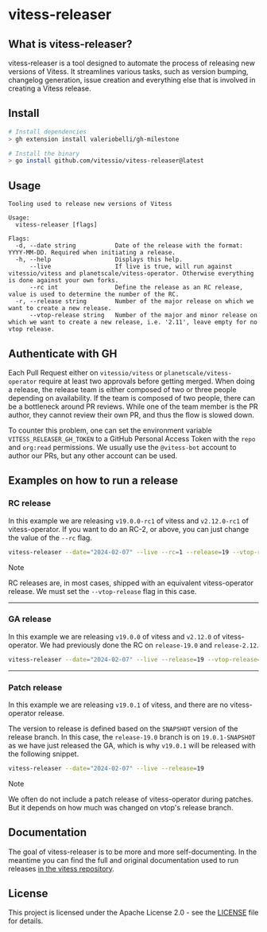 # vitess-releaser

## What is vitess-releaser?

vitess-releaser is a tool designed to automate the process of releasing new versions of Vitess. 
It streamlines various tasks, such as version bumping, changelog generation, issue creation and everything else that is involved in creating a Vitess release.

## Install

```bash
# Install dependencies
> gh extension install valeriobelli/gh-milestone

# Install the binary
> go install github.com/vitessio/vitess-releaser@latest
```

## Usage
```
Tooling used to release new versions of Vitess

Usage:
  vitess-releaser [flags]

Flags:
  -d, --date string           Date of the release with the format: YYYY-MM-DD. Required when initiating a release.
  -h, --help                  Displays this help.
      --live                  If live is true, will run against vitessio/vitess and planetscale/vitess-operator. Otherwise everything is done against your own forks.
      --rc int                Define the release as an RC release, value is used to determine the number of the RC.
  -r, --release string        Number of the major release on which we want to create a new release.
      --vtop-release string   Number of the major and minor release on which we want to create a new release, i.e. '2.11', leave empty for no vtop release.
```

## Authenticate with GH

Each Pull Request either on `vitessio/vitess` or `planetscale/vitess-operator` require at least two approvals before getting merged.
When doing a release, the release team is either composed of two or three people depending on availability.
If the team is composed of two people, there can be a bottleneck around PR reviews. While one of the team member is the PR author, they
cannot review their own PR, and thus the flow is slowed down.

To counter this problem, one can set the environment variable `VITESS_RELEASER_GH_TOKEN` to a GitHub Personal Access Token with the `repo` and `org:read` permissions.
We usually use the `@vitess-bot` account to author our PRs, but any other account can be used.

## Examples on how to run a release

### RC release

In this example we are releasing `v19.0.0-rc1` of vitess and `v2.12.0-rc1` of vitess-operator. If you want to do an RC-2, or above, you can just change the value of the `--rc` flag.

```bash
vitess-releaser --date="2024-02-07" --live --rc=1 --release=19 --vtop-release=2.12
```

> [!NOTE]
> RC releases are, in most cases, shipped with an equivalent vitess-operator release. We must set the `--vtop-release` flag in this case.

----
### GA release

In this example we are releasing `v19.0.0` of vitess and `v2.12.0` of vitess-operator. We had previously done the RC on `release-19.0` and `release-2.12`.

```bash
vitess-releaser --date="2024-02-07" --live --release=19 --vtop-release=2.12
```

----
### Patch release

In this example we are releasing `v19.0.1` of vitess, and there are no vitess-operator release.

The version to release is defined based on the `SNAPSHOT` version of the release branch.
In this case, the `release-19.0` branch is on `19.0.1-SNAPSHOT` as we have just released the GA, which is why `v19.0.1` will be released with the following snippet.

```bash
vitess-releaser --date="2024-02-07" --live --release=19
```

> [!NOTE]
> We often do not include a patch release of vitess-operator during patches. But it depends on how much was changed on vtop's release branch.

## Documentation

The goal of vitess-releaser is to be more and more self-documenting.
In the meantime you can find the full and original documentation used to run releases [in the vitess repository](https://github.com/vitessio/vitess/tree/main/doc/internal/release).

## License

This project is licensed under the Apache License 2.0 - see the [LICENSE](LICENSE) file for details.
